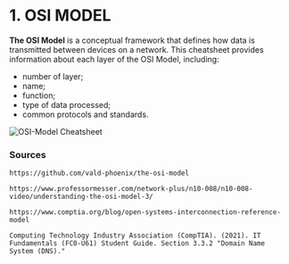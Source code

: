 # 1. OSI MODEL

**The OSI Model** is a conceptual framework that defines how data is transmitted between devices on a network. This cheatsheet provides information about each layer of the OSI Model, including:
- number of layer;
- name;
- function;
- type of data processed;
- common protocols and standards.

![OSI-Model Cheatsheet](https://user-images.githubusercontent.com/119814239/224482500-51d8a238-b547-4ed4-94fb-8b70b14c1198.png)

### Sources
`https://github.com/vald-phoenix/the-osi-model`

`https://www.professormesser.com/network-plus/n10-008/n10-008-video/understanding-the-osi-model-3/`

`https://www.comptia.org/blog/open-systems-interconnection-reference-model`

`Computing Technology Industry Association (CompTIA). (2021). IT Fundamentals (FC0-U61) Student Guide. Section 3.3.2 "Domain Name System (DNS)."`
